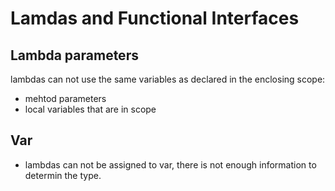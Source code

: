 # Lamdas and Functional Interfaces 

## Lambda parameters
lambdas can not use the same variables as declared in the enclosing scope: 
- mehtod parameters
- local variables that are in scope

## Var
- lambdas can not be assigned to var, there is not enough information to determin the type. 

